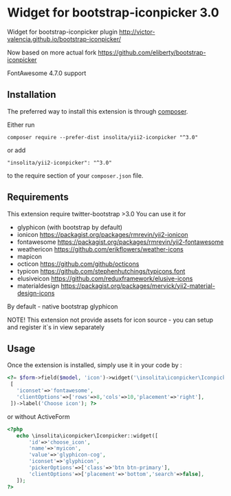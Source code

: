 Widget for bootstrap-iconpicker 3.0
===================================

Widget for bootstrap-iconpicker plugin http://victor-valencia.github.io/bootstrap-iconpicker/

Now based on more actual fork https://github.com/eliberty/bootstrap-iconpicker

FontAwesome 4.7.0 support

Installation
------------

The preferred way to install this extension is through [composer](http://getcomposer.org/download/).

Either run

```
composer require --prefer-dist insolita/yii2-iconpicker "^3.0"
```

or add

```
"insolita/yii2-iconpicker": "^3.0"
```

to the require section of your `composer.json` file.

Requirements
------------
This extension require twitter-bootstrap >3.0
You can use it for 
 - glyphicon  (with bootstrap by default)
 - ionicon       https://packagist.org/packages/rmrevin/yii2-ionicon
 - fontawesome   https://packagist.org/packages/rmrevin/yii2-fontawesome
 - weathericon   https://github.com/erikflowers/weather-icons
 - mapicon
 - octicon        https://github.com/github/octicons
 - typicon        https://github.com/stephenhutchings/typicons.font
 - elusiveicon    https://github.com/reduxframework/elusive-icons
 - materialdesign https://packagist.org/packages/mervick/yii2-material-design-icons

By default - native bootstrap glyphicon

NOTE! This extension not provide assets for icon source - you can setup and register it`s in view separately

Usage
-----

Once the extension is installed, simply use it in your code by  :

```php
<?= $form->field($model, 'icon')->widget('\insolita\iconpicker\Iconpicker',
 [
   'iconset'=>'fontawesome',
   'clientOptions'=>['rows'=>8,'cols'=>10,'placement'=>'right'],
 ])->label('Choose icon'); ?>
 ```

 or without ActiveForm

 ```php
 <?php
    echo \insolita\iconpicker\Iconpicker::widget([
        'id'=>'choose_icon',
        'name'=>'myicon',
        'value'=>'glyphicon-cog',
        'iconset'=>'glyphicon',
        'pickerOptions'=>['class'=>'btn btn-primary'],
        'clientOptions'=>['placement'=>'bottom','search'=>false],
    ]);
 ?>
 ```




